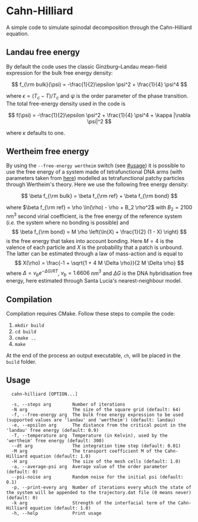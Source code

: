 # Cahn-Hilliard

A simple code to simulate spinodal decomposition through the Cahn-Hilliard equation. 

## Landau free energy

By default the code uses the classic Ginzburg–Landau mean-field expression for the bulk free energy density:

$$
f_{\rm bulk}(\psi) = -\frac{1}{2}\epsilon \psi^2 + \frac{1}{4} \psi^4
$$

where $\epsilon = (T_c - T) / T_c$ and $\psi$ is the order parameter of the phase transition. The total free-energy density used in the code is

$$
f(\psi) = -\frac{1}{2}\epsilon \psi^2 + \frac{1}{4} \psi^4 + \kappa |\nabla \psi|^2
$$

where $\kappa$ defaults to one.

## Wertheim free energy

By using the `--free-energy wertheim` switch (see [#usage](Usage)) it is possible to use the free energy of a system made of tetrafunctional DNA arms (with parameters taken from [here](https://doi.org/10.1021/acsnano.6b08287)) modelled as tetrafunctional patchy particles through Wertheim's theory. Here we use the following free energy density:

$$
\beta f_{\rm bulk} = \beta f_{\rm ref} + \beta f_{\rm bond}
$$

where $\beta f_{\rm ref} = \rho \ln(\rho) - \rho + B_2 \rho^2$  with $B_2 = 2100$ nm$^{3}$ second virial coefficient, is the free energy of the reference system (*i.e.* the system where no bonding is possible) and 
$$
\beta f_{\rm bond} = M \rho \left(\ln(X) + \frac{1}{2} (1 - X) \right)
$$
is the free energy that takes into account bonding. Here $M = 4$ is the valence of each particle and $X$ is the probability that a patch is unbound. The latter can be estimated through a law of mass-action and is equal to
$$
X(\rho) = \frac{-1 + \sqrt{1 + 4 M \Delta \rho}}{2 M \Delta \rho}
$$
where $\Delta = v_b e^{-\Delta G / R T}$, $v_b = 1.6606$ nm$^3$ and $\Delta G$ is the DNA hybridisation free energy, here estimated through Santa Lucia's nearest-neighbour model.

## Compilation

Compilation requires CMake. Follow these steps to compile the code:

1. `mkdir build`
2. `cd build`
3. `cmake ..`
4. `make`

At the end of the process an output executable, `ch`, will be placed in the `build` folder.

## Usage

```
  cahn-hilliard [OPTION...]

  -s, --steps arg        Number of iterations
  -N arg                 The size of the square grid (default: 64)
  -f, --free-energy arg  The bulk free energy expression to be used (supported values are 'landau' and 'wertheim') (default: landau)
  -e, --epsilon arg      The distance from the critical point in the 'landau' free energy (default: 0.9)
  -T, --temperature arg  Temperature (in Kelvin), used by the 'wertheim' free energy (default: 300)
  --dt arg               The integration time step (default: 0.01)
  -M arg                 The transport coefficient M of the Cahn-Hilliard equation (default: 1.0)
  -H arg                 The size of the mesh cells (default: 1.0)
  -a, --average-psi arg  Average value of the order parameter (default: 0)
  --psi-noise arg        Random noise for the initial psi (default: 0.1)
  -p, --print-every arg  Number of iterations every which the state of the system will be appended to the trajectory.dat file (0 means never) (default: 0)
  -k arg                 Strength of the interfacial term of the Cahn-Hilliard equation (default: 1.0)
  -h, --help             Print usage
```
